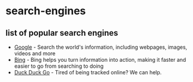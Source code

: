 # search-engines
## list of popular search engines
* [Google](www.google.com) - Search the world's information, including webpages, images, videos and more
* [Bing](www.bing.com) - Bing helps you turn information into action, making it faster and easier to go from searching to doing
* [Duck Duck Go](https:\\www.duckduckgo.com) - Tired of being tracked online? We can help.
